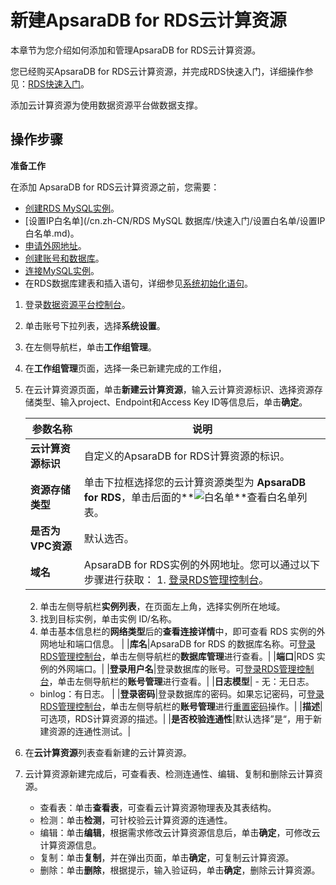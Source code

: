 # 新建ApsaraDB for RDS云计算资源

本章节为您介绍如何添加和管理ApsaraDB for RDS云计算资源。

您已经购买ApsaraDB for RDS云计算资源，并完成RDS快速入门，详细操作参见：[RDS快速入门](https://help.aliyun.com/document_detail/26124.html?spm=a2c4g.11186623.6.664.37dd38f8FA2Ws2)。

添加云计算资源为使用数据资源平台做数据支撑。

## 操作步骤

**准备工作**

在添加 ApsaraDB for RDS云计算资源之前，您需要：

-   [创建RDS MySQL实例](https://help.aliyun.com/document_detail/26117.html?spm=a2c4g.11174283.6.665.18535b83HC4Fz1)。
-   [设置IP白名单](/cn.zh-CN/RDS MySQL 数据库/快速入门/设置白名单/设置IP白名单.md)。
-   [申请外网地址](https://help.aliyun.com/document_detail/26128.html?spm=a2c4g.11186623.2.34.708540a8dzSOaO)。
-   [创建账号和数据库](https://help.aliyun.com/document_detail/87038.html?spm=a2c4g.11186623.2.35.708540a8dzSOaO)。
-   [连接MySQL实例](https://help.aliyun.com/document_detail/26138.html?spm=a2c4g.11186623.6.669.303238f8gRrN8t)。
-   在RDS数据库建表和插入语句，详细参见[系统初始化语句](/cn.zh-CN/最佳实践/准备工作/系统初始化语句.md)。

1.  登录[数据资源平台控制台](https://dataq.console.aliyun.com)。

2.  单击账号下拉列表，选择**系统设置**。

3.  在左侧导航栏，单击**工作组管理**。

4.  在**工作组管理**页面，选择一条已新建完成的工作组，

5.  在云计算资源页面，单击**新建云计算资源**，输入云计算资源标识、选择资源存储类型、输入project、Endpoint和Access Key ID等信息后，单击**确定**。

    |参数名称|说明|
    |----|--|
    |**云计算资源标识**|自定义的ApsaraDB for RDS计算资源的标识。|
    |**资源存储类型**|单击下拉框选择您的云计算资源类型为 **ApsaraDB for RDS**，单击后面的**![白名单](https://static-aliyun-doc.oss-accelerate.aliyuncs.com/assets/img/zh-CN/2847900161/p211240.png)**查看白名单列表。|
    |**是否为VPC资源**|默认选否。|
    |**域名**|ApsaraDB for RDS实例的外网地址。您可以通过以下步骤进行获取：     1.  [登录RDS管理控制台](https://rds.console.aliyun.com/?spm=a2c4g.11186623.2.40.708540a8dzSOaO)。
    2.  单击左侧导航栏**实例列表**，在页面左上角，选择实例所在地域。
    3.  找到目标实例，单击实例 ID/名称。
    4.  单击基本信息栏的**网络类型**后的**查看连接详情**中，即可查看 RDS 实例的外网地址和端口信息。 |
    |**库名**|ApsaraDB for RDS 的数据库名称。可[登录RDS管理控制台](https://rdsnext.console.aliyun.com/detail/rm-bp1f7x6016jt756p6/basicInfo?spm=5176.19907444.0.0.64b11450Ea7NOm&region=cn-hangzhou&DedicatedHostGroupId=)，单击左侧导航栏的**数据库管理**进行查看。|
    |**端口**|RDS 实例的外网端口。|
    |**登录用户名**|登录数据库的账号。可[登录RDS管理控制台](https://rdsnext.console.aliyun.com/detail/rm-bp1f7x6016jt756p6/basicInfo?spm=5176.19907444.0.0.64b11450Ea7NOm&region=cn-hangzhou&DedicatedHostGroupId=)，单击左侧导航栏的**账号管理**进行查看。|
    |**日志模型**|    -   无：无日志。
    -   binlog：有日志。 |
    |**登录密码**|登录数据库的密码。如果忘记密码，可[登录RDS管理控制台](https://rdsnext.console.aliyun.com/detail/rm-bp1f7x6016jt756p6/basicInfo?spm=5176.19907444.0.0.64b11450Ea7NOm&region=cn-hangzhou&DedicatedHostGroupId=)，单击左侧导航栏的**账号管理**进行[重置密码](https://help.aliyun.com/document_detail/96100.html?spm=a2c4g.11186623.2.44.708540a8dzSOaO)操作。|
    |**描述**|可选项，RDS计算资源的描述。|
    |**是否校验连通性**|默认选择”是“，用于新建资源的连通性测试。|

6.  在**云计算资源**列表查看新建的云计算资源。

7.  云计算资源新建完成后，可查看表、检测连通性、编辑、复制和删除云计算资源。

    -   查看表：单击**查看表**，可查看云计算资源物理表及其表结构。
    -   检测：单击**检测**，可针校验云计算资源的连通性。
    -   编辑：单击**编辑**，根据需求修改云计算资源信息后，单击**确定**，可修改云计算资源信息。
    -   复制：单击**复制**，并在弹出页面，单击**确定**，可复制云计算资源。
    -   删除：单击**删除**，根据提示，输入验证码，单击**确定**，删除云计算资源。


